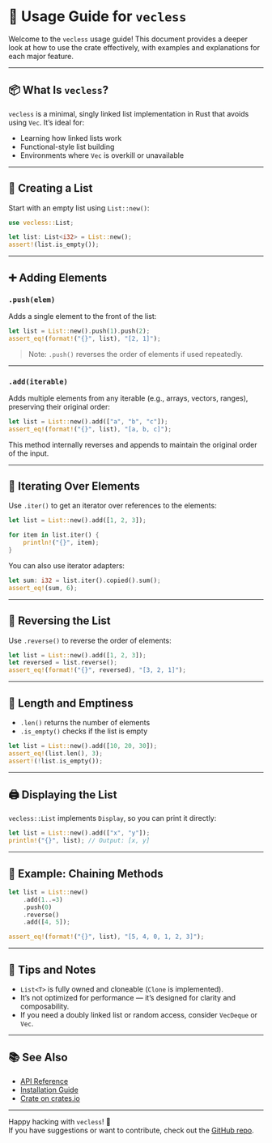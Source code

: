 # 📘 Usage Guide for `vecless`

Welcome to the `vecless` usage guide! This document provides a deeper look at how to use the crate effectively, with examples and explanations for each major feature.

---

## 📦 What Is `vecless`?

`vecless` is a minimal, singly linked list implementation in Rust that avoids using `Vec`. It’s ideal for:

- Learning how linked lists work
- Functional-style list building
- Environments where `Vec` is overkill or unavailable

---

## 🔧 Creating a List

Start with an empty list using `List::new()`:

```rust
use vecless::List;

let list: List<i32> = List::new();
assert!(list.is_empty());
```

---

## ➕ Adding Elements

### `.push(elem)`

Adds a single element to the front of the list:

```rust
let list = List::new().push(1).push(2);
assert_eq!(format!("{}", list), "[2, 1]");
```

> Note: `.push()` reverses the order of elements if used repeatedly.

---

### `.add(iterable)`

Adds multiple elements from any iterable (e.g., arrays, vectors, ranges), preserving their original order:

```rust
let list = List::new().add(["a", "b", "c"]);
assert_eq!(format!("{}", list), "[a, b, c]");
```

This method internally reverses and appends to maintain the original order of the input.

---

## 🔁 Iterating Over Elements

Use `.iter()` to get an iterator over references to the elements:

```rust
let list = List::new().add([1, 2, 3]);

for item in list.iter() {
    println!("{}", item);
}
```

You can also use iterator adapters:

```rust
let sum: i32 = list.iter().copied().sum();
assert_eq!(sum, 6);
```

---

## 🔄 Reversing the List

Use `.reverse()` to reverse the order of elements:

```rust
let list = List::new().add([1, 2, 3]);
let reversed = list.reverse();
assert_eq!(format!("{}", reversed), "[3, 2, 1]");
```

---

## 📏 Length and Emptiness

- `.len()` returns the number of elements
- `.is_empty()` checks if the list is empty

```rust
let list = List::new().add([10, 20, 30]);
assert_eq!(list.len(), 3);
assert!(!list.is_empty());
```

---

## 🖨️ Displaying the List

`vecless::List` implements `Display`, so you can print it directly:

```rust
let list = List::new().add(["x", "y"]);
println!("{}", list); // Output: [x, y]
```

---

## 🧪 Example: Chaining Methods

```rust
let list = List::new()
    .add(1..=3)
    .push(0)
    .reverse()
    .add([4, 5]);

assert_eq!(format!("{}", list), "[5, 4, 0, 1, 2, 3]");
```

---

## 🧩 Tips and Notes

- `List<T>` is fully owned and cloneable (`Clone` is implemented).
- It’s not optimized for performance — it’s designed for clarity and composability.
- If you need a doubly linked list or random access, consider `VecDeque` or `Vec`.

---

## 📚 See Also

- [API Reference](https://docs.rs/vecless)
- [Installation Guide](installation.md)
- [Crate on crates.io](https://crates.io/crates/vecless)

---

Happy hacking with `vecless`! 🦀  
If you have suggestions or want to contribute, check out the [GitHub repo](https://github.com/Pjdur/vecless).
